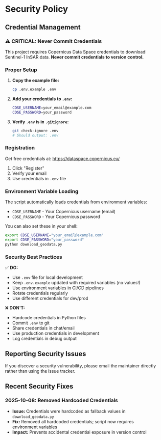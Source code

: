 # Security Policy

## Credential Management

### ⚠️ CRITICAL: Never Commit Credentials

This project requires Copernicus Data Space credentials to download Sentinel-1 InSAR data. **Never commit credentials to version control.**

### Proper Setup

1. **Copy the example file:**
   ```bash
   cp .env.example .env
   ```

2. **Add your credentials to `.env`:**
   ```bash
   CDSE_USERNAME=your_email@example.com
   CDSE_PASSWORD=your_password
   ```

3. **Verify `.env` is in `.gitignore`:**
   ```bash
   git check-ignore .env
   # Should output: .env
   ```

### Registration

Get free credentials at: https://dataspace.copernicus.eu/

1. Click "Register"
2. Verify your email
3. Use credentials in `.env` file

### Environment Variable Loading

The script automatically loads credentials from environment variables:
- `CDSE_USERNAME` - Your Copernicus username (email)
- `CDSE_PASSWORD` - Your Copernicus password

You can also set these in your shell:
```bash
export CDSE_USERNAME="your_email@example.com"
export CDSE_PASSWORD="your_password"
python download_geodata.py
```

### Security Best Practices

✅ **DO:**
- Use `.env` file for local development
- Keep `.env.example` updated with required variables (no values!)
- Use environment variables in CI/CD pipelines
- Rotate credentials regularly
- Use different credentials for dev/prod

❌ **DON'T:**
- Hardcode credentials in Python files
- Commit `.env` to git
- Share credentials in chat/email
- Use production credentials in development
- Log credentials in debug output

## Reporting Security Issues

If you discover a security vulnerability, please email the maintainer directly rather than using the issue tracker.

## Recent Security Fixes

### 2025-10-08: Removed Hardcoded Credentials
- **Issue:** Credentials were hardcoded as fallback values in `download_geodata.py`
- **Fix:** Removed all hardcoded credentials; script now requires environment variables
- **Impact:** Prevents accidental credential exposure in version control